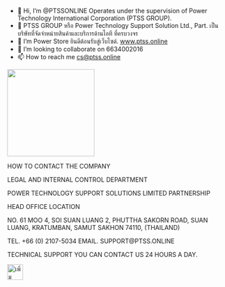 - 👋 Hi, I’m @PTSSONLINE Operates under the supervision of Power Technology International Corporation (PTSS GROUP).
- 👀 PTSS GROUP หรือ Power Technology Support Solution Ltd., Part. เป็นบริษัทที่จัดจำหน่ายสินค้าและบริการด้านไอที ที่ครบวงจร
- 🌱 I’m Power Store  ยินดีต้อนรับสู่เว็บไซต์. www.ptss.online
- 💞️ I’m looking to collaborate on 6634002016
- 📫 How to reach me cs@ptss.online

<!---
PTSSONLINE/PTSSONLINE is a ✨ special ✨ repository because its `README.md` (this file) appears on your GitHub profile.
You can click the Preview link to take a look at your changes.
--->
 <!-- contact -->
   <div class="w3-panel w3-pale-blue w3-leftbar w3-rightbar w3-border-blue">
   <p><img src="https://avatars.githubusercontent.com/u/143116763?v=4" width="200" border="0"></p>
     <p>HOW TO CONTACT THE COMPANY</p>
     <p>LEGAL AND INTERNAL CONTROL DEPARTMENT</p>
	 <p>POWER TECHNOLOGY SUPPORT SOLUTIONS LIMITED PARTNERSHIP</p>
     <p>HEAD OFFICE LOCATION</p>
	 <p>NO. 61 MOO 4, SOI SUAN LUANG 2, PHUTTHA SAKORN ROAD, SUAN LUANG, KRATUMBAN, SAMUT SAKHON 74110, (THAILAND)</p>
     <p>TEL. +66 (0) 2107-5034  EMAIL. SUPPORT@PTSS.ONLINE</p>
     <p>TECHNICAL SUPPORT YOU CAN CONTACT US 24 HOURS A DAY.</p>		
     <p><a href="https://lin.ee/dSdXBYv"><img src="https://scdn.line-apps.com/n/line_add_friends/btn/en.png" alt="เพิ่มเพื่อน" height="36" border="0"></a></p>
<br><br> 
</div>
	
